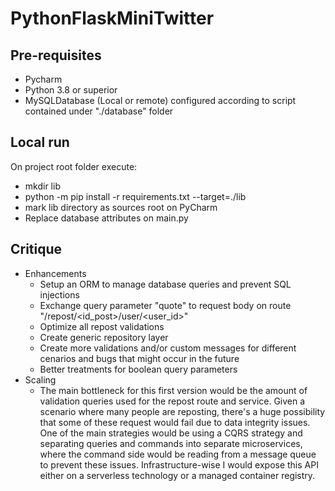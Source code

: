 # PythonFlaskMiniTwitter

## Pre-requisites
* Pycharm
* Python 3.8 or superior 
* MySQLDatabase (Local or remote) configured according to script contained under "./database" folder

## Local run
On project root folder execute:
* mkdir lib
* python -m pip install -r requirements.txt --target=./lib
* mark lib directory as sources root on PyCharm
* Replace database attributes on main.py

  

## Critique
* Enhancements
  * Setup an ORM to manage database queries and prevent SQL injections
  * Exchange query parameter "quote" to request body on route "/repost/<id_post>/user/<user_id>"
  * Optimize all repost validations
  * Create generic repository layer
  * Create more validations and/or custom messages for different cenarios and bugs that might occur in the future
  * Better treatments for boolean query parameters
* Scaling
  * The main bottleneck for this first version would be the amount of validation queries used for the repost 
route and service. Given a scenario where many people are reposting, there's a huge possibility that some of these 
request would fail due to data integrity issues. One of the main strategies would be using a CQRS strategy and 
separating queries and commands into separate microservices, where the command side would be reading from a message 
queue to prevent these issues. Infrastructure-wise I would expose this API either on a serverless technology or a managed
container registry.